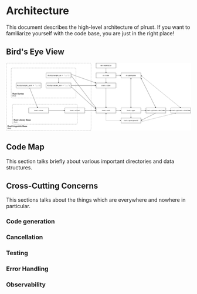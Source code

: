 # Architecture

This document describes the high-level architecture of plrust.
If you want to familiarize yourself with the code base, you are just in the right place!


## Bird's Eye View

![](assets/architecture_1.png)


## Code Map

This section talks briefly about various important directories and data structures.

###

## Cross-Cutting Concerns

This sections talks about the things which are everywhere and nowhere in particular.

### Code generation

### Cancellation

### Testing

### Error Handling

### Observability
